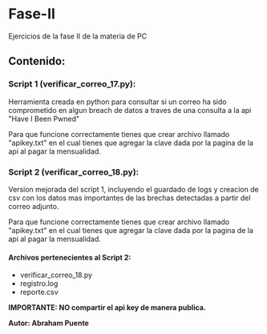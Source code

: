 # Fase-II
Ejercicios de la fase II de la materia de PC

## Contenido:

### Script 1 (verificar_correo_17.py):

Herramienta creada en python para consultar si un correo ha sido comprometido en algun breach de datos a traves de una consulta a la api "Have I Been Pwned"

Para que funcione correctamente tienes que crear archivo llamado "apikey.txt" en el cual tienes que agregar la clave dada por la pagina de la api al pagar la mensualidad.

### Script 2 (verificar_correo_18.py):

Version mejorada del script 1, incluyendo el guardado de logs y creacion de csv con los datos mas importantes de las brechas detectadas a partir del correo adjunto.

Para que funcione correctamente tienes que crear archivo llamado "apikey.txt" en el cual tienes que agregar la clave dada por la pagina de la api al pagar la mensualidad.

#### Archivos pertenecientes al Script 2:
* verificar_correo_18.py
* registro.log
* reporte.csv

**IMPORTANTE: NO compartir el api key de manera publica.**

**Autor: Abraham Puente**
